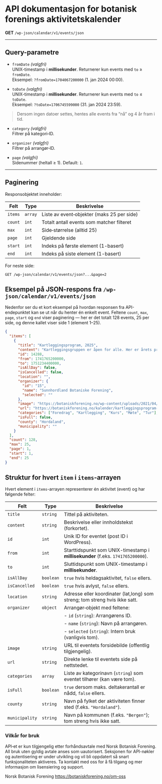 # API dokumentasjon for botanisk forenings aktivitetskalender

**GET** `/wp-json/calendar/v1/events/json`

---

## Query-parametre

- `fromDate` _(valgfri)_  
  UNIX-timestamp i **millisekunder**. Returnerer kun events med `to` ≥ `fromDate`.  
  Eksempel: `?fromDate=1704067200000` (1. jan 2024 00:00).

- `toDate` _(valgfri)_  
  UNIX-timestamp i **millisekunder**. Returnerer kun events med `to` ≤ `toDate`.  
  Eksempel: `?toDate=1706745599000` (31. jan 2024 23:59).

> Dersom ingen datoer settes, hentes alle events fra “nå” og 4 år fram i tid.

- `category` _(valgfri)_  
  Filtrer på kategori‐ID.

- `organizer` _(valgfri)_  
  Filtrer på arrangør‐ID.

- `page` _(valgfri)_  
  Sidenummer (heltall ≥ 1). Default: `1`.

---

## Paginering

Responsobjektet inneholder:

| Felt    | Type    | Beskrivelse                               |
| ------- | ------- | ----------------------------------------- |
| `items` | `array` | Liste av event‐objekter (maks 25 per side)|
| `count` | `int`   | Totalt antall events som matcher filteret |
| `max`   | `int`   | Side‐størrelse (alltid 25)                |
| `page`  | `int`   | Gjeldende side                            |
| `start` | `int`   | Indeks på første element (1-basert)       |
| `end`   | `int`   | Indeks på siste element (1-basert)        |

For neste side:  
```http
GET /wp-json/calendar/v1/events/json?...&page=2
```

## Eksempel på JSON-respons fra `/wp-json/calendar/v1/events/json`

Nedenfor ser du et kort eksempel på hvordan responsen fra API-endepunktet kan se ut når du henter én enkelt event. Feltene `count`, `max`, `page`, `start` og `end` viser paginering — her er det totalt 128 events, 25 per side, og denne kallet viser side 1 (element 1–25).

```json
{
  "items": [
    {
      "title": "Kartleggingsprogram, 2025",
      "content": "Kartleggingsgruppen er åpen for alle. Her er årets program. Kontakt Alf Harry Øygarden for mer informasjon.",
      "id": 14288,
      "from": 1741765200000,
      "to": 1751234400000,
      "isAllDay": false,
      "isCancelled": false,
      "location": "",
      "organizer": {
        "id": "15",
        "name": "Sunnhordland Botaniske Forening",
        "selected": ""
      },
      "image": "https://botaniskforening.no/wp-content/uploads/2021/04/Tiriltunge-2000x500.jpg",
      "url": "https://botaniskforening.no/kalender/kartleggingsprogram-2025",
      "categories": ["Foredrag", "Kartlegging", "Kurs", "Møte", "Tur"],
      "isFull": false,
      "county": "Hordaland",
      "municipality": ""
    }
  ],
  "count": 128,
  "max": 25,
  "page": 1,
  "start": 1,
  "end": 25
}
```

## Struktur for hvert `item` i `items`-arrayen

Hvert element i `items`-arrayen representerer én aktivitet (event) og har følgende felter:

| Felt            | Type        | Beskrivelse                                                                                 |
| --------------- | ----------- | ------------------------------------------------------------------------------------------- |
| `title`         | `string`    | Tittel på aktiviteten.                                                                     |
| `content`       | `string`    | Beskrivelse eller innholdstekst (forkortet).                                               |
| `id`            | `int`       | Unik ID for eventet (post ID i WordPress).                                                 |
| `from`          | `int`       | Starttidspunkt som UNIX-timestamp i **millisekunder** (f.eks. `1741765200000`).            |
| `to`            | `int`       | Sluttidspunkt som UNIX-timestamp i **millisekunder**.                                       |
| `isAllDay`      | `boolean`   | `true` hvis heldagsaktivitet, `false` ellers.                                              |
| `isCancelled`   | `boolean`   | `true` hvis avlyst, `false` ellers.                                                        |
| `location`      | `string`    | Adresse eller koordinater (lat,long) som streng; tom streng hvis ikke satt.                |
| `organizer`     | `object`    | Arrangør‐objekt med feltene:                                                                |
|                 |             | - `id` (`string`): Arrangørens ID.                                                         |
|                 |             | - `name` (`string`): Navn på arrangøren.                                                  |
|                 |             | - `selected` (`string`): Intern bruk (vanligvis tom).                                      |
| `image`         | `string`    | URL til eventets forsidebilde (offentlig tilgjengelig).                                    |
| `url`           | `string`    | Direkte lenke til eventets side på nettstedet.                                             |
| `categories`    | `array`     | Liste av kategorinavn (`string`) som eventet tilhører (kan være tom).                       |
| `isFull`        | `boolean`   | `true` dersom maks. deltakerantall er nådd, `false` ellers.                                |
| `county`        | `string`    | Navn på fylket der aktiviteten finner sted (f.eks. `"Hordaland"`).                         |
| `municipality`  | `string`    | Navn på kommunen (f.eks. `"Bergen"`); tom streng hvis ikke satt.                            |

### Vilkår for bruk

API‐et er kun tilgjengelig etter forhåndsavtale med Norsk Botanisk Forening. All bruk uten gyldig avtale anses som uautorisert. Seksjonen for API-nøkler og autentisering er under utvikling og vil bli oppdatert så snart funksjonaliteten aktiveres. Ta kontakt med oss for å få tilgang og mer informasjon om lisensiering og support. 

Norsk Botanisk Forening
https://botaniskforening.no/om-oss
